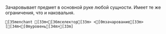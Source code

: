 Зачаровывает предмет в основной руке любой сущности. Имеет те же ограничения, что и наковальня.
```ansi
[35menchant [33m<[36mселектор[33m> <[0mзачарование[33m> [[34m<[0mуровень[34m>[33m]
```